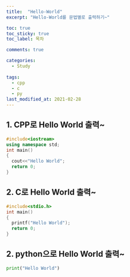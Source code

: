```yaml
---
title:  "Hello-World"
excerpt: "Hello-World를 문법별로 출력하기~"

toc: true
toc_sticky: true
toc_label: 목차

comments: true

categories:
  - Study
  
tags:
  - cpp
  - c
  - py
last_modified_at: 2021-02-28
---
```


## 1. CPP로 Hello World 출력~

```cpp
#include<iostream>
using namespace std;
int main()
{
  cout<<"Hello World";
  return 0;
}

```

## 2. C로 Hello World 출력~

```c
#include<stdio.h>
int main()
{
  printf("Hello World");
  return 0;
}
```

## 2. python으로 Hello World 출력~

```python
print("Hello World")

```